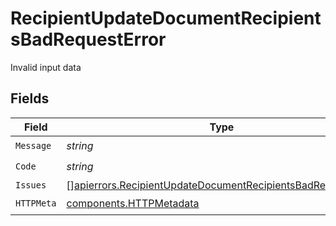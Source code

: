 # RecipientUpdateDocumentRecipientsBadRequestError

Invalid input data


## Fields

| Field                                                                                                                                      | Type                                                                                                                                       | Required                                                                                                                                   | Description                                                                                                                                |
| ------------------------------------------------------------------------------------------------------------------------------------------ | ------------------------------------------------------------------------------------------------------------------------------------------ | ------------------------------------------------------------------------------------------------------------------------------------------ | ------------------------------------------------------------------------------------------------------------------------------------------ |
| `Message`                                                                                                                                  | *string*                                                                                                                                   | :heavy_check_mark:                                                                                                                         | N/A                                                                                                                                        |
| `Code`                                                                                                                                     | *string*                                                                                                                                   | :heavy_check_mark:                                                                                                                         | N/A                                                                                                                                        |
| `Issues`                                                                                                                                   | [][apierrors.RecipientUpdateDocumentRecipientsBadRequestIssue](../../models/apierrors/recipientupdatedocumentrecipientsbadrequestissue.md) | :heavy_minus_sign:                                                                                                                         | N/A                                                                                                                                        |
| `HTTPMeta`                                                                                                                                 | [components.HTTPMetadata](../../models/components/httpmetadata.md)                                                                         | :heavy_check_mark:                                                                                                                         | N/A                                                                                                                                        |